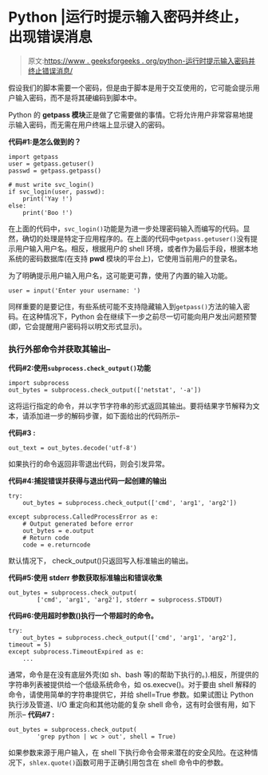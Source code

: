 # Python |运行时提示输入密码并终止，出现错误消息

> 原文:[https://www . geeksforgeeks . org/python-运行时提示输入密码并终止错误消息/](https://www.geeksforgeeks.org/python-prompt-for-password-at-runtime-and-termination-with-error-message/)

假设我们的脚本需要一个密码，但是由于脚本是用于交互使用的，它可能会提示用户输入密码，而不是将其硬编码到脚本中。

Python 的 **getpass 模块**正是做了它需要做的事情。它将允许用户非常容易地提示输入密码，而无需在用户终端上显示键入的密码。

**代码#1:是怎么做到的？**

```
import getpass
user = getpass.getuser()
passwd = getpass.getpass()

# must write svc_login() 
if svc_login(user, passwd):
    print('Yay !')
else:
    print('Boo !')
```

在上面的代码中，`svc_login()`功能是为进一步处理密码输入而编写的代码。显然，确切的处理是特定于应用程序的。在上面的代码中`getpass.getuser()`没有提示用户输入用户名。相反，根据用户的 shell 环境，或者作为最后手段，根据本地系统的密码数据库(在支持 **pwd** 模块的平台上)，它使用当前用户的登录名。

为了明确提示用户输入用户名，这可能更可靠，使用了内置的输入功能。

```
user = input('Enter your username: ')
```

同样重要的是要记住，有些系统可能不支持隐藏输入到`getpass()`方法的输入密码。在这种情况下，Python 会在继续下一步之前尽一切可能向用户发出问题预警(即，它会提醒用户密码将以明文形式显示)。

### 执行外部命令并获取其输出–

**代码#2:使用`subprocess.check_output()`功能**

```
import subprocess
out_bytes = subprocess.check_output(['netstat', '-a'])
```

这将运行指定的命令，并以字节字符串的形式返回其输出。要将结果字节解释为文本，请添加进一步的解码步骤，如下面给出的代码所示–

**代码#3 :**

```
out_text = out_bytes.decode('utf-8')
```

如果执行的命令返回非零退出代码，则会引发异常。

**代码#4:捕捉错误并获得与退出代码一起创建的输出**

```
try:
    out_bytes = subprocess.check_output(['cmd', 'arg1', 'arg2'])

except subprocess.CalledProcessError as e:    
    # Output generated before error
    out_bytes = e.output 
    # Return code
    code = e.returncode 
```

默认情况下， <ccode>check_output()只返回写入标准输出的输出。</ccode>

**代码#5:使用 stderr 参数获取标准输出和错误收集**

```
out_bytes = subprocess.check_output(
        ['cmd', 'arg1', 'arg2'], stderr = subprocess.STDOUT)
```

**代码#6:使用超时参数()执行一个带超时的命令。**

```
try:
    out_bytes = subprocess.check_output(['cmd', 'arg1', 'arg2'], timeout = 5)
except subprocess.TimeoutExpired as e:
    ...
```

通常，命令是在没有底层外壳(如 sh、bash 等)的帮助下执行的。).相反，所提供的字符串列表被提供给一个低级系统命令，如 os.execve()。对于要由 shell 解释的命令，请使用简单的字符串提供它，并给 shell=True 参数。如果试图让 Python 执行涉及管道、I/O 重定向和其他功能的复杂 shell 命令，这有时会很有用，如下所示–
**代码#7 :**

```
out_bytes = subprocess.check_output(
        'grep python | wc > out', shell = True)
```

如果参数来源于用户输入，在 shell 下执行命令会带来潜在的安全风险。在这种情况下，`shlex.quote()`函数可用于正确引用包含在 shell 命令中的参数。